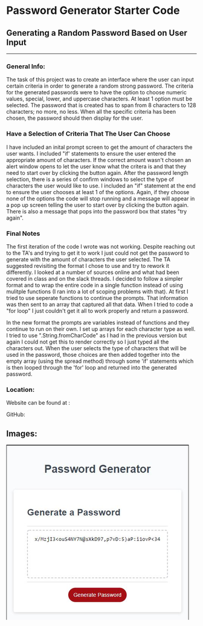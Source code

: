 # Password Generator Starter Code

## Generating a Random Password Based on User Input #
---
### **General Info:**
The task of this project was to create an interface where the user can input certain criteria in order to generate a random strong password. The criteria for the generated passwords were to have the option to choose numeric values, special, lower, and uppercase characters. At least 1 option must be selected. The password that is created has to span from 8 characters to 128 characters; no more, no less. When all the specific criteria has been chosen, the password should then display for the user.


### **Have a Selection of Criteria That The User Can Choose**
I have included an inital prompt screen to get the amount of characters the user wants. I included "if' statements to ensure the user entered the appropriate amount of characters. If the correct amount wasn't chosen an alert window opens to let the user know what the critera is and that they need to start over by clicking the button again. After the password length selection, there is a series of confirm windows to select the type of characters the user would like to use. I included an "if" statement at the end to ensure the user chooses at least 1 of the options. Again, if they choose none of the options the code will stop running and a message will appear in a pop up screen telling the user to start over by clicking the button again. There is also a message that pops into the password box that states "try again".

### **Final Notes**
The first iteration of the code I wrote was not working. Despite reaching out to the TA's and trying to get it to work I just could not get the password to generate with the amount of characters the user selected. The TA suggested revisiting the format I chose to use and try to rework it differently. I looked at a number of sources online and what had been covered in class and on the slack threads. I decided to follow a simpler format and to wrap the entire code in a single function instead of using mulitple functions (I ran into a lot of scoping problems with that). At first I tried to use seperate functions to continue the prompts. That information was then sent to an array that captured all that data. When I tried to code a "for loop" I just couldn't get it all to work properly and return a password. 

In the new format the prompts are variables instead of functions and they continue to run on their own. I set up arrays for each character type as well. I tried to use ".String.fromCharCode" as I had in the previous version but again I could not get this to render correctly so I just typed all the characters out. When the user selects the type of characters that will be used in the password, those choices are then added together into the empty array (using the spread method) through some 'if' statements which is then looped through the 'for' loop and returned into the generated password.

### **Location:**
Website can be found at :

GitHub: 

## **Images:**
![Screenshot](assets/capture.JPG)
